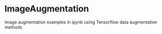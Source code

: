 # ImageAugmentation
Image augmentation examples in ipynb using Tensorflow data augmentation methods
